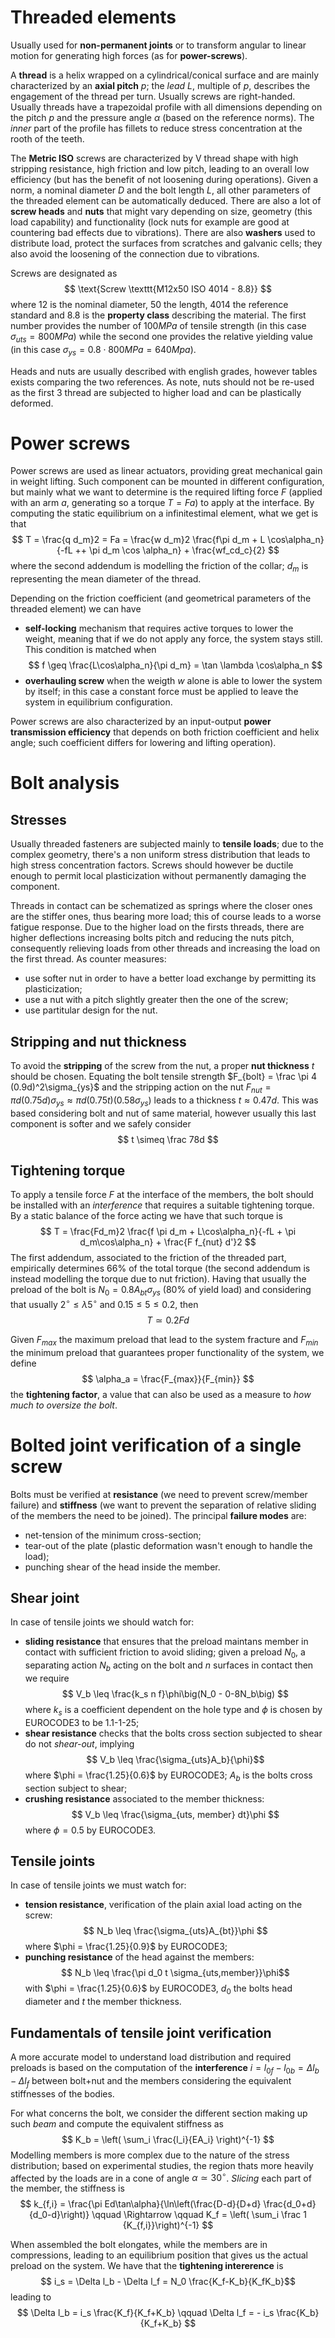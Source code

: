 # Threaded elements
Usually used for **non-permanent joints** or to transform angular to linear motion for generating high forces (as for **power-screws**).

A **thread** is a helix wrapped on a cylindrical/conical surface and are mainly characterized by an **axial pitch** $p$; the _lead_ $L$, multiple of $p$, describes the engagement of the thread per turn. Usually screws are right-handed. Usually threads have a trapezoidal profile with all dimensions depending on the pitch $p$ and the pressure angle $\alpha$ (based on the reference norms). The _inner_ part of the profile has fillets to reduce stress concentration at the rooth of the teeth.

The **Metric ISO** screws are characterized by V thread shape with high stripping resistance, high friction and low pitch, leading to an overall low efficiency (but has the benefit of not loosening during operations).
Given a norm, a nominal diameter $D$ and the bolt length $L$, all other parameters of the threaded element can be automatically deduced. There are also a lot of **screw heads** and **nuts** that might vary depending on size, geometry (this load capability) and functionality (lock nuts for example are good at countering bad effects due to vibrations).
There are also **washers** used to distribute load, protect the surfaces from scratches and galvanic cells; they also avoid the loosening of the connection due to vibrations.

Screws are designated as
$$ \text{Screw \texttt{M12x50 ISO 4014 - 8.8}} $$
where 12 is the nominal diameter, 50 the length, 4014 the reference standard and 8.8 is the **property class** describing the material. The first number provides the number of $100MPa$ of tensile strength (in this case $\sigma_{uts} = 800MPa$) while the second one provides the relative yielding value (in this case $\sigma_{ys} = 0.8\cdot 800MPa = 640Mpa$).

Heads and nuts are usually described with english grades, however tables exists comparing the two references. As note, nuts should not be re-used as the first 3 thread are subjected to higher load and can be plastically deformed.

# Power screws
Power screws are used as linear actuators, providing great mechanical gain in weight lifting. Such component can be mounted in different configuration, but mainly what we want to determine is the required lifting force $F$ (applied with an arm $a$, generating so a torque $T=Fa$) to apply at the interface.
By computing the static equilibrium on a infinitestimal element, what we get is that
$$ T = \frac{q d_m}2 = Fa = \frac{w d_m}2 \frac{f\pi d_m + L \cos\alpha_n}{-fL ++ \pi d_m \cos \alpha_n} + \frac{wf_cd_c}{2} $$
where the second addendum is modelling the friction of the collar; $d_m$ is representing the mean diameter of the thread.

Depending on the friction coefficient (and geometrical parameters of the threaded element) we can have
- **self-locking** mechanism that requires active torques to lower the weight, meaning that if we do not apply any force, the system stays still. This condition is matched when
 $$ f \geq \frac{L\cos\alpha_n}{\pi d_m} = \tan \lambda \cos\alpha_n $$
- **overhauling screw** when the weigth $w$ alone is able to lower the system by itself; in this case a constant force must be applied to leave the system in equilibrium configuration.

Power screws are also characterized by an input-output **power transmission efficiency** that depends on both friction coefficient and helix angle; such coefficient differs for lowering and lifting operation).

# Bolt analysis
## Stresses
Usually threaded fasteners are subjected mainly to **tensile loads**; due to the complex geometry, there's a non uniform stress distribution that leads to high stress concentration factors. Screws should however be ductile enough to permit local plasticization without permanently damaging the component.

Threads in contact can be schematized as springs where the closer ones are the stiffer ones, thus bearing more load; this of course leads to a worse fatigue response.
Due to the higher load on the firsts threads, there are higher deflections increasing bolts pitch and reducing the nuts pitch, consequently relieving loads from other threads and increasing the load on the first thread.
As counter measures:
- use softer nut in order to have a better load exchange by permitting its plasticization;
- use a nut with a pitch slightly greater then the one of the screw;
- use partitular design for the nut.

## Stripping and nut thickness
To avoid the **stripping** of the screw from the nut, a proper **nut thickness** $t$ should be chosen. Equating the bolt tensile strength $F_{bolt} = \frac \pi 4 (0.9d)^2\sigma_{ys}$ and the stripping action on the nut $F_{nut} = \pi d(0.75d)\sigma_{ys} \approx \pi d(0.75t)(0.58\sigma_{ys})$ leads to a thickness $t \approx 0.47d$. This was based considering bolt and nut of same material, however usually this last component is softer and we safely consider
$$ t \simeq \frac 78d $$

## Tightening torque
To apply a tensile force $F$ at the interface of the members, the bolt should be installed with an _interference_ that requires a suitable tightening torque. By a static balance of the force acting we have that such torque is
$$ T = \frac{Fd_m}2 \frac{f \pi d_m + L\cos\alpha_n}{-fL + \pi d_m\cos\alpha_n} + \frac{F f_{nut} d'}2 $$
The first addendum, associated to the friction of the threaded part, empirically determines 66% of the total torque (the second addendum is instead modelling the torque due to nut friction).
Having that usually the preload of the bolt is $N_0 = 0.8 A_{bt}\sigma_{ys}$ (80% of yield load) and considering that usually $2^\circ \leq \lambda 5^\circ$ and $0.15 \leq 5 \leq 0.2$, then
$$ T \simeq 0.2 Fd $$

Given $F_{max}$ the maximum preload that lead to the system fracture and $F_{min}$ the minimum preload that guarantees proper functionality of the system, we define 
$$ \alpha_a = \frac{F_{max}}{F_{min}} $$
the **tightening factor**, a value that can also be used as a measure to _how much to oversize the bolt_.

# Bolted joint verification of a single screw
Bolts must be verified at **resistance** (we need to prevent screw/member failure) and **stiffness** (we want to prevent the separation of relative sliding of the members the need to be joined). The principal **failure modes** are:
- net-tension of the minimum cross-section;
- tear-out of the plate (plastic deformation wasn't enough to handle the load);
- punching shear of the head inside the member.

## Shear joint
In case of tensile joints we should watch for:
- **sliding resistance** that ensures that the preload maintans member in contact with sufficient friction to avoid sliding; given a preload $N_0$, a separating action $N_b$ acting on the bolt and $n$ surfaces in contact then we require
	$$ V_b \leq \frac{k_s n f}\phi\big(N_0 - 0-8N_b\big) $$
	where $k_s$ is a coefficient dependent on the hole type and $\phi$ is chosen by EUROCODE3 to be 1.1-1-25;
- **shear resistance** checks that the bolts cross section subjected to shear do not _shear-out_, implying
	$$ V_b \leq \frac{\sigma_{uts}A_b}{\phi}$$
	where $\phi = \frac{1.25}{0.6}$ by EUROCODE3; $A_b$ is the bolts cross section subject to shear;
- **crushing resistance** associated to the member thickness:
	$$ V_b \leq \frac{\sigma_{uts, member} dt}\phi $$
	where $\phi = 0.5$ by EUROCODE3.

## Tensile joints
In case of tensile joints we must watch for:
- **tension resistance**, verification of the plain axial load acting on the screw:
	$$ N_b \leq \frac{\sigma_{uts}A_{bt}}\phi $$
	where $\phi = \frac{1.25}{0.9}$ by EUROCODE3;
- **punching resistance** of the head against the members:
	$$ N_b \leq \frac{\pi d_0 t \sigma_{uts,member}}\phi$$
	with $\phi = \frac{1.25}{0.6}$ by EUROCODE3, $d_0$ the bolts head diameter and $t$ the member thickness.

## Fundamentals of tensile joint verification
A more accurate model to understand load distribution and required preloads is based on the computation of the **interference** $i = l_{0f} - l_{0b} = \Delta l_b - \Delta l_f$ between bolt+nut and the members considering the equivalent stiffnesses of the bodies. 

For what concerns the bolt, we consider the different section making up such _beam_ and compute the equivalent stiffness as
$$ K_b = \left( \sum_i \frac{l_i}{EA_i} \right)^{-1} $$
Modelling members is more complex due to the nature of the stress distribution; based on experimental studies, the region thats more heavily affected by the loads are in a cone of angle $\alpha \simeq 30^\circ$. _Slicing_ each part of the member, the stiffness is
$$ k_{f,i} = \frac{\pi Ed\tan\alpha}{\ln\left(\frac{D-d}{D+d} \frac{d_0+d}{d_0-d}\right)} \qquad \Rightarrow \qquad K_f = \left( \sum_i \frac 1 {K_{f,i}}\right)^{-1} $$

When assembled the bolt elongates, while the members are in compressions, leading to an equilibrium position that gives us the actual preload on the system. We have that the **tightening intererence** is 
$$ i_s = \Delta l_b - \Delta l_f = N_0 \frac{K_f-K_b}{K_fK_b}$$
leading to 
$$ \Delta l_b = i_s \frac{K_f}{K_f+K_b} \qquad \Delta l_f = - i_s \frac{K_b}{K_f+K_b} $$































